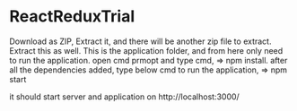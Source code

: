 # ReactReduxTrial
Download as ZIP,
Extract it, and there will be another zip file to extract. Extract this as well. This is the application folder, and from here only need to run the application.
open cmd prmopt and type cmd, 
=> npm install.
after all the dependencies added, type below cmd to run the application,
=> npm start


it should start server and application on http://localhost:3000/
